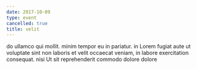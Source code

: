 ```yaml
---
date: 2017-10-09
type: event
cancelled: true
title: velit
---
```

do ullamco qui mollit. minim tempor eu in pariatur. in Lorem fugiat aute ut voluptate sint non laboris et velit occaecat veniam, in labore exercitation consequat. nisi Ut sit reprehenderit commodo dolore dolore